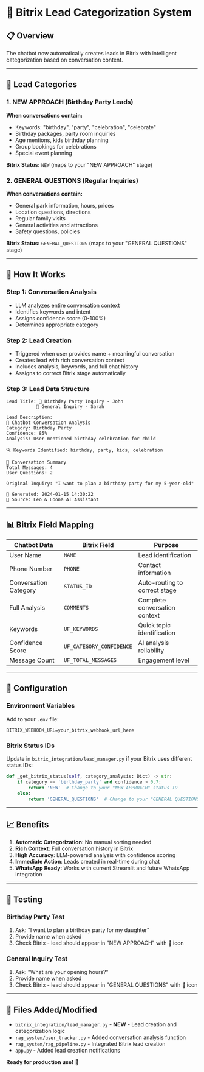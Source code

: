 # 🎯 **Bitrix Lead Categorization System**

## **📋 Overview**

The chatbot now automatically creates leads in Bitrix with intelligent categorization based on conversation content.

---

## **🎂 Lead Categories**

### **1. NEW APPROACH (Birthday Party Leads)**

**When conversations contain:**

- Keywords: "birthday", "party", "celebration", "celebrate"
- Birthday packages, party room inquiries
- Age mentions, kids birthday planning
- Group bookings for celebrations
- Special event planning

**Bitrix Status:** `NEW` (maps to your "NEW APPROACH" stage)

### **2. GENERAL QUESTIONS (Regular Inquiries)**

**When conversations contain:**

- General park information, hours, prices
- Location questions, directions
- Regular family visits
- General activities and attractions
- Safety questions, policies

**Bitrix Status:** `GENERAL_QUESTIONS` (maps to your "GENERAL QUESTIONS" stage)

---

## **🤖 How It Works**

### **Step 1: Conversation Analysis**

- LLM analyzes entire conversation context
- Identifies keywords and intent
- Assigns confidence score (0-100%)
- Determines appropriate category

### **Step 2: Lead Creation**

- Triggered when user provides name + meaningful conversation
- Creates lead with rich conversation context
- Includes analysis, keywords, and full chat history
- Assigns to correct Bitrix stage automatically

### **Step 3: Lead Data Structure**

```
Lead Title: 🎂 Birthday Party Inquiry - John
           💬 General Inquiry - Sarah

Lead Description:
🤖 Chatbot Conversation Analysis
Category: Birthday Party
Confidence: 85%
Analysis: User mentioned birthday celebration for child

🔍 Keywords Identified: birthday, party, kids, celebration

💬 Conversation Summary
Total Messages: 4
User Questions: 2

Original Inquiry: "I want to plan a birthday party for my 5-year-old"

📅 Generated: 2024-01-15 14:30:22
🔗 Source: Leo & Loona AI Assistant
```

---

## **📊 Bitrix Field Mapping**

| **Chatbot Data**      | **Bitrix Field**         | **Purpose**                   |
| --------------------- | ------------------------ | ----------------------------- |
| User Name             | `NAME`                   | Lead identification           |
| Phone Number          | `PHONE`                  | Contact information           |
| Conversation Category | `STATUS_ID`              | Auto-routing to correct stage |
| Full Analysis         | `COMMENTS`               | Complete conversation context |
| Keywords              | `UF_KEYWORDS`            | Quick topic identification    |
| Confidence Score      | `UF_CATEGORY_CONFIDENCE` | AI analysis reliability       |
| Message Count         | `UF_TOTAL_MESSAGES`      | Engagement level              |

---

## **🔧 Configuration**

### **Environment Variables**

Add to your `.env` file:

```
BITRIX_WEBHOOK_URL=your_bitrix_webhook_url_here
```

### **Bitrix Status IDs**

Update in `bitrix_integration/lead_manager.py` if your Bitrix uses different status IDs:

```python
def _get_bitrix_status(self, category_analysis: Dict) -> str:
    if category == 'birthday_party' and confidence > 0.7:
        return 'NEW'  # Change to your "NEW APPROACH" status ID
    else:
        return 'GENERAL_QUESTIONS'  # Change to your "GENERAL QUESTIONS" status ID
```

---

## **📈 Benefits**

1. **Automatic Categorization**: No manual sorting needed
2. **Rich Context**: Full conversation history in Bitrix
3. **High Accuracy**: LLM-powered analysis with confidence scoring
4. **Immediate Action**: Leads created in real-time during chat
5. **WhatsApp Ready**: Works with current Streamlit and future WhatsApp integration

---

## **🧪 Testing**

### **Birthday Party Test**

1. Ask: "I want to plan a birthday party for my daughter"
2. Provide name when asked
3. Check Bitrix - lead should appear in "NEW APPROACH" with 🎂 icon

### **General Inquiry Test**

1. Ask: "What are your opening hours?"
2. Provide name when asked
3. Check Bitrix - lead should appear in "GENERAL QUESTIONS" with 💬 icon

---

## **📁 Files Added/Modified**

- `bitrix_integration/lead_manager.py` - **NEW** - Lead creation and categorization logic
- `rag_system/user_tracker.py` - Added conversation analysis function
- `rag_system/rag_pipeline.py` - Integrated Bitrix lead creation
- `app.py` - Added lead creation notifications

**Ready for production use!** 🚀
